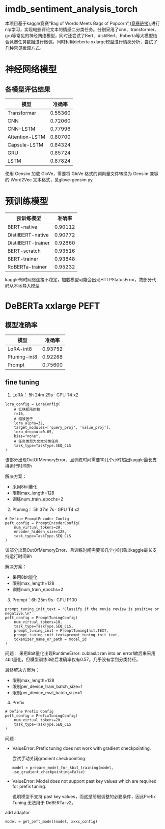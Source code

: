 # imdb_sentiment_analysis_torch
本项目基于kaggle竞赛“Bag of Words Meets Bags of Popcorn”,[(竞赛链接)](https://www.kaggle.com/competitions/word2vec-nlp-tutorial/overview),进行nlp学习，实现电影评论文本的情感二分类任务。分别采用了cnn、transformer、gru等常见的神经网络模型，同时还尝试了Bert、distilBert、Roberta等大模型结合竞赛任务数据进行微调。同时利用deberta xxlarge模型进行情感分析，尝试了几种常见微调方式。
# 神经网络模型
## 各模型评估结果
|模型|准确率|
|---|---|
|Transformer|0.55360|
|CNN|0.72060|
|CNN-LSTM|0.77996|
|Attention-LSTM|0.80700|
|Capsule-LSTM|0.84324|
|GRU|0.85724|
|LSTM|0.87824|

使用 Gensim 加载 GloVe，需要将 GloVe 格式的词向量文件转换为 Gensim 兼容的 Word2Vec 文本格式，见glove-gensim.py

# 预训练模型
|预训练模型|准确率|
|---|---|
|BERT-native|0.90112|
|DistilBERT-native|0.90772|
|DistilBERT-trainer|0.92860|
|BERT-scratch|0.93516|
|BERT-trainer|0.93848|
|RoBERTa-trainer|0.95232|

kaggle有时网络连接不稳定，加载模型可能会出现HTTPStatusError，故部分代码从本地导入模型

# DeBERTa xxlarge PEFT
## 模型准确率
|模型|准确率|
|---|---|
|LoRA-int8|0.93752|
|Ptuning-int8|0.92268|
|Prompt|0.75600|

## fine tuning
1. LoRA： 5h 24m 29s · GPU T4 x2
```
lora_config = LoraConfig(
    # 低秩矩阵的秩
    r=16,
    # 缩放因子
    lora_alpha=32,
    target_modules=['query_proj', 'value_proj'],
    lora_dropout=0.05,
    bias="none",
    # 任务类型为文本分类任务
    task_type=TaskType.SEQ_CLS
)
```
该部分出现OutOfMemoryError、且训练时间需要10几个小时超出kaggle最长支持运行时间9h

解决方案：
- 采用8bit量化
- 限制max_length=128
- 训练num_train_epochs=2

2. Ptuning： 5h 37m 7s · GPU T4 x2
```
# Define PromptEncoder Config
peft_config = PromptEncoderConfig(
    num_virtual_tokens=20,
    encoder_hidden_size=128,
    task_type=TaskType.SEQ_CLS
)
```
该部分出现OutOfMemoryError、且训练时间需要10几个小时超出kaggle最长支持运行时间9h

解决方案：
- 采用8bit量化
- 限制max_length=128
- 训练num_train_epochs=2
  
3. Prompt：6h 25m 9s · GPU P100
```
prompt_tuning_init_text = "Classify if the movie review is positive or negative.\n"
peft_config = PromptTuningConfig(
    num_virtual_tokens=10,
    task_type=TaskType.SEQ_CLS,
    prompt_tuning_init = PromptTuningInit.TEXT,
    prompt_tuning_init_text=prompt_tuning_init_text,
    tokenizer_name_or_path = model_id
)
```
问题： 
采用8bit量化出现RuntimeError: cublasLt ran into an error!故后来采用4bit量化，但模型训练3轮后准确率仅有0.57，几乎没有学到分类特征。

最终解决方案为：
- 限制max_length=128
- 限制per_device_train_batch_size=1
- 限制per_device_eval_batch_size=1
4. Prefix
```
# Define Prefix Config
peft_config = PrefixTuningConfig(
    num_virtual_tokens=20,
    task_type=TaskType.SEQ_CLS
)
```
问题：
- ValueError: Prefix tuning does not work with gradient checkpointing.

  尝试手动关闭gradient checkpointing
  ```
  model = prepare_model_for_kbit_training(model, use_gradient_checkpointing=False)
  ```
  
- ValueError: Model does not support past key values which are required for prefix tuning.

  说明模型不支持​​ past key values​​，而这是前缀调整的必要条件，因此Prefix Tuning 无法用于 DeBERTa-v2。

add adaptor
```
model = get_peft_model(model, xxxx_config)
```
